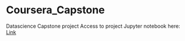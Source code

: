# Coursera_Capstone
Datascience Capstone project
Access to project Jupyter notebook here: [Link](https://github.com/namlr/Coursera_Capstone/blob/master/Datascience_Capstone_Notebook.ipynb) 
